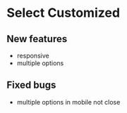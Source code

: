 # Select Customized

## New features
* responsive
* multiple options

## Fixed bugs
* multiple options in mobile not close

